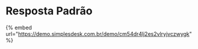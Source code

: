 # Resposta Padrão



{% embed url="https://demo.simplesdesk.com.br/demo/cm54dr4lj2es2vlryjvczwygk" %}
